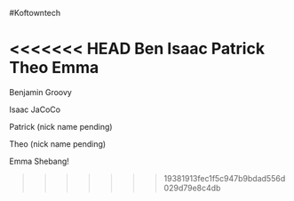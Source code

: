 #Koftowntech

<<<<<<< HEAD
Ben 
Isaac
Patrick
Theo
Emma
=======
Benjamin Groovy 

Isaac JaCoCo

Patrick (nick name pending)

Theo (nick name pending)

Emma Shebang!
>>>>>>> 19381913fec1f5c947b9bdad556d029d79e8c4db
